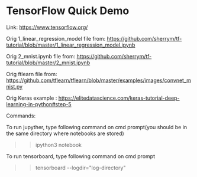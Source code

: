 # TensorFlow Quick Demo
Link: https://www.tensorflow.org/

Orig 1_linear_regression_model file from: https://github.com/sherrym/tf-tutorial/blob/master/1_linear_regression_model.ipynb

Orig 2_mnist.ipynb file from: https://github.com/sherrym/tf-tutorial/blob/master/2_mnist.ipynb

Orig ftlearn file from: https://github.com/tflearn/tflearn/blob/master/examples/images/convnet_mnist.py

Orig Keras example : https://elitedatascience.com/keras-tutorial-deep-learning-in-python#step-5

Commands:

To run jupyther, type following command on cmd prompt(you should be in the same directory where notebooks are stored) 

>> ipython3 notebook

To run tensorboard, type following command on cmd prompt 

>> tensorboard --logdir="log-directory"
